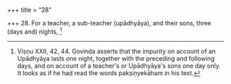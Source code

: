 +++
title = "28"

+++
28. For a teacher, a sub-teacher (upādhyāya), and their sons, three (days and) nights, [^23] 


[^23]:  Viṣṇu XXII, 42, 44. Govinda asserts that the impurity on account of an Upādhyāya lasts one night, together with the preceding and following days, and on account of a teacher's or Upādhyāya's sons one day only. It looks as if he had read the words pakṣiṇyekāham in his text.

